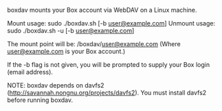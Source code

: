boxdav mounts your Box account via WebDAV
on a Linux machine.

Mount usage:   sudo ./boxdav.sh [-b user@example.com]
Unmount usage: sudo ./boxdav.sh -u [-b user@example.com]

The mount point will be: /boxdav/user@example.com
(Where user@example.com is your Box account.)

If the -b flag is not given, you will be prompted
to supply your Box login (email address).

NOTE: boxdav depends on davfs2 (http://savannah.nongnu.org/projects/davfs2).
You must install davfs2 before running boxdav.
